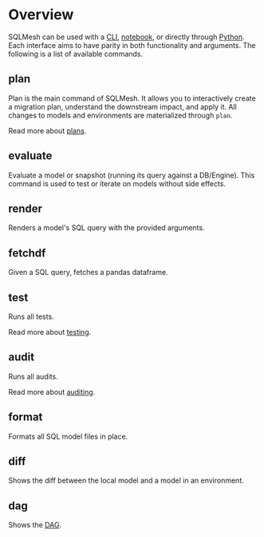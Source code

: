 # Overview

SQLMesh can be used with a [CLI](cli.md), [notebook](notebook.md), or directly through [Python](python.md). Each interface aims to have parity in both functionality and arguments. The following is a list of available commands.

## plan
Plan is the main command of SQLMesh. It allows you to interactively create a migration plan, understand the downstream impact, and apply it. All changes to models and environments are materialized through `plan`.

Read more about [plans](../concepts/plans.md).

## evaluate
Evaluate a model or snapshot (running its query against a DB/Engine). This command is used to test or iterate on models without side effects.

## render
Renders a model's SQL query with the provided arguments.

## fetchdf
Given a SQL query, fetches a pandas dataframe.

## test
Runs all tests.

Read more about [testing](../concepts/tests.md).

## audit
Runs all audits.

Read more about [auditing](../concepts/audits.md).

## format
Formats all SQL model files in place.

## diff
Shows the diff between the local model and a model in an environment.

## dag
Shows the [DAG](../concepts/glossary.md#dag).
